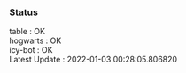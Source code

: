 ### Status


table : OK  
hogwarts : OK  
icy-bot : OK  
Latest Update : 2022-01-03 00:28:05.806820
